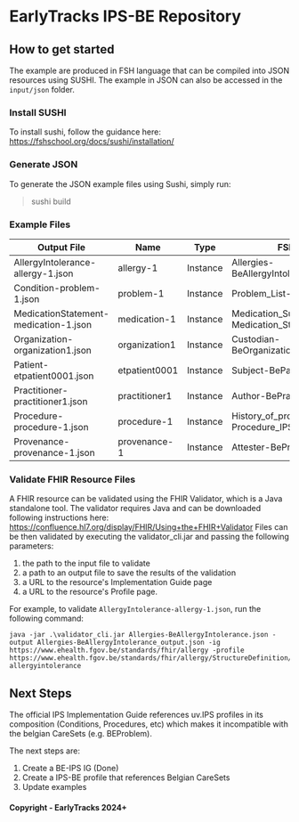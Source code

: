 # EarlyTracks IPS-BE Repository

## How to get started
The example are produced in FSH language that can be compiled into JSON resources using SUSHI.
The example in JSON can also be accessed in the `input/json` folder.

### Install SUSHI
To install sushi, follow the guidance here: https://fshschool.org/docs/sushi/installation/

### Generate JSON
To generate the JSON example files using Sushi, simply run:
> sushi build

### Example Files
| Output File                            | Name          | Type     | FSH File                                         | Lines  |
|----------------------------------------|---------------|----------|--------------------------------------------------|--------|
| AllergyIntolerance-allergy-1.json      | allergy-1     | Instance | Allergies-BeAllergyIntolerance.fsh              | 5 - 29 |
| Condition-problem-1.json               | problem-1     | Instance | Problem_List-BeProblem.fsh                      | 7 - 25 |
| MedicationStatement-medication-1.json  | medication-1  | Instance | Medication_Summary-Medication_Statement_IPS.fsh | 3 - 15 |
| Organization-organization1.json        | organization1 | Instance | Custodian-BeOrganization.fsh                    | 4 - 49 |
| Patient-etpatient0001.json             | etpatient0001 | Instance | Subject-BePatient.fsh                           | 8 - 96 |
| Practitioner-practitioner1.json        | practitioner1 | Instance | Author-BePractitioner.fsh                       | 1 - 37 |
| Procedure-procedure-1.json             | procedure-1   | Instance | History_of_procedures-Procedure_IPS.fsh         | 3 - 12 |
| Provenance-provenance-1.json           | provenance-1  | Instance | Attester-BeProvenance.fsh                       | 5 - 16 |

### Validate FHIR Resource Files
A FHIR resource can be validated using the FHIR Validator, which is a Java standalone tool. 
The validator requires Java and can be downloaded following instructions here: https://confluence.hl7.org/display/FHIR/Using+the+FHIR+Validator
Files can be then validated by executing the validator_cli.jar and passing the following parameters:
1. the path to the input file to validate
1. a path to an output file to save the results of the validation
1. a URL to the resource's Implementation Guide page
1. a URL to the resource's Profile page.

For example, to validate `AllergyIntolerance-allergy-1.json`, run the following command:
```
java -jar .\validator_cli.jar Allergies-BeAllergyIntolerance.json -output Allergies-BeAllergyIntolerance_output.json -ig https://www.ehealth.fgov.be/standards/fhir/allergy -profile https://www.ehealth.fgov.be/standards/fhir/allergy/StructureDefinition/be-allergyintolerance
```


## Next Steps
The official IPS Implementation Guide references uv.IPS profiles in its composition (Conditions, Procedures, etc) which makes it incompatible with the belgian CareSets (e.g. BEProblem).

The next steps are:

1. Create a BE-IPS IG (Done)
1. Create a IPS-BE profile that references Belgian CareSets
1. Update examples


#### Copyright - EarlyTracks 2024+
